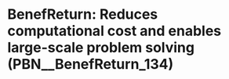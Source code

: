 # BenefReturn: __Reduces computational cost and enables large-scale problem solving__ (PBN__BenefReturn_134)

